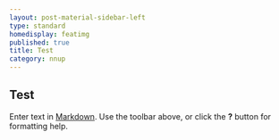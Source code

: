 ```yaml
---
layout: post-material-sidebar-left
type: standard
homedisplay: featimg
published: true
title: Test
category: nnup
---
```

## Test

Enter text in [Markdown](http://daringfireball.net/projects/markdown/). Use the toolbar above, or click the **?** button for formatting help.
